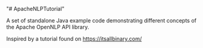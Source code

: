 "# ApacheNLPTutorial" 

A set of standalone Java example code demonstrating different concepts of the Apache OpenNLP API library. 

Inspired by a tutorial found on https://itsallbinary.com/

